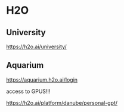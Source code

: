 
# H2O


## University

https://h2o.ai/university/


## Aquarium

https://aquarium.h2o.ai/login


access to GPUS!!!



https://h2o.ai/platform/danube/personal-gpt/

